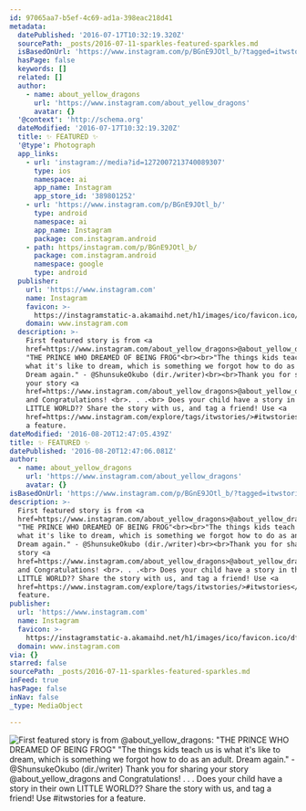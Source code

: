 ```yaml
---
id: 97065aa7-b5ef-4c69-ad1a-398eac218d41
metadata:
  datePublished: '2016-07-17T10:32:19.320Z'
  sourcePath: _posts/2016-07-11-sparkles-featured-sparkles.md
  isBasedOnUrl: 'https://www.instagram.com/p/BGnE9JOtl_b/?tagged=itwstories'
  hasPage: false
  keywords: []
  related: []
  author:
    - name: about_yellow_dragons
      url: 'https://www.instagram.com/about_yellow_dragons'
      avatar: {}
  '@context': 'http://schema.org'
  dateModified: '2016-07-17T10:32:19.320Z'
  title: ✨ FEATURED ✨
  '@type': Photograph
  app_links:
    - url: 'instagram://media?id=1272007213740089307'
      type: ios
      namespace: ai
      app_name: Instagram
      app_store_id: '389801252'
    - url: 'https://www.instagram.com/p/BGnE9JOtl_b/'
      type: android
      namespace: ai
      app_name: Instagram
      package: com.instagram.android
    - path: https/instagram.com/p/BGnE9JOtl_b/
      package: com.instagram.android
      namespace: google
      type: android
  publisher:
    url: 'https://www.instagram.com'
    name: Instagram
    favicon: >-
      https://instagramstatic-a.akamaihd.net/h1/images/ico/favicon.ico/dfa85bb1fd63.ico
    domain: www.instagram.com
  description: >-
    First featured story is from <a
    href=https://www.instagram.com/about_yellow_dragons>@about_yellow_dragons</a>:
    "THE PRINCE WHO DREAMED OF BEING FROG"<br><br>"The things kids teach us is
    what it's like to dream, which is something we forgot how to do as an adult.
    Dream again." - @ShunsukeOkubo (dir./writer)<br><br>Thank you for sharing
    your story <a
    href=https://www.instagram.com/about_yellow_dragons>@about_yellow_dragons</a>
    and Congratulations! <br>. . .<br> Does your child have a story in their own
    LITTLE WORLD?? Share the story with us, and tag a friend! Use <a
    href=https://www.instagram.com/explore/tags/itwstories/>#itwstories</a> for
    a feature.
dateModified: '2016-08-20T12:47:05.439Z'
title: ✨ FEATURED ✨
datePublished: '2016-08-20T12:47:06.081Z'
author:
  - name: about_yellow_dragons
    url: 'https://www.instagram.com/about_yellow_dragons'
    avatar: {}
isBasedOnUrl: 'https://www.instagram.com/p/BGnE9JOtl_b/?tagged=itwstories'
description: >-
  First featured story is from <a
  href=https://www.instagram.com/about_yellow_dragons>@about_yellow_dragons</a>:
  "THE PRINCE WHO DREAMED OF BEING FROG"<br><br>"The things kids teach us is
  what it's like to dream, which is something we forgot how to do as an adult.
  Dream again." - @ShunsukeOkubo (dir./writer)<br><br>Thank you for sharing your
  story <a
  href=https://www.instagram.com/about_yellow_dragons>@about_yellow_dragons</a>
  and Congratulations! <br>. . .<br> Does your child have a story in their own
  LITTLE WORLD?? Share the story with us, and tag a friend! Use <a
  href=https://www.instagram.com/explore/tags/itwstories/>#itwstories</a> for a
  feature.
publisher:
  url: 'https://www.instagram.com'
  name: Instagram
  favicon: >-
    https://instagramstatic-a.akamaihd.net/h1/images/ico/favicon.ico/dfa85bb1fd63.ico
  domain: www.instagram.com
via: {}
starred: false
sourcePath: _posts/2016-07-11-sparkles-featured-sparkles.md
inFeed: true
hasPage: false
inNav: false
_type: MediaObject

---
```

![First featured story is from <a href=https://www.instagram.com/about_yellow_dragons>@about_yellow_dragons</a>: "THE PRINCE WHO DREAMED OF BEING FROG"<br><br>"The things kids teach us is what it's like to dream, which is something we forgot how to do as an adult. Dream again." - @ShunsukeOkubo (dir./writer)<br><br>Thank you for sharing your story <a href=https://www.instagram.com/about_yellow_dragons>@about_yellow_dragons</a> and Congratulations! <br>. . .<br> Does your child have a story in their own LITTLE WORLD?? Share the story with us, and tag a friend! Use <a href=https://www.instagram.com/explore/tags/itwstories/>#itwstories</a> for a feature.](https://s3-us-west-2.amazonaws.com/the-grid-img/p/6574b22f7941d2d99bb46e11a0e473c445f82099.jpg)